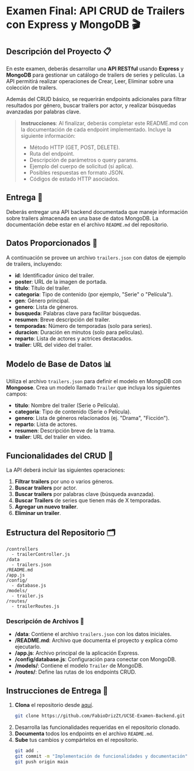
# Examen Final: API CRUD de Trailers con Express y MongoDB 🎬

## Descripción del Proyecto 📋

En este examen, deberás desarrollar una **API RESTful** usando **Express** y **MongoDB** para gestionar un catálogo de trailers de series y películas. La API permitirá realizar operaciones de Crear, Leer, Eliminar sobre una colección de trailers. 

Además del CRUD básico, se requerirán endpoints adicionales para filtrar resultados por género, buscar trailers por actor, y realizar búsquedas avanzadas por palabras clave.

> **Instrucciones**: Al finalizar, deberás completar este README.md con la documentación de cada endpoint implementado. Incluye la siguiente información:
> - Método HTTP (GET, POST, DELETE).
> - Ruta del endpoint.
> - Descripción de parámetros o query params.
> - Ejemplo del cuerpo de solicitud (si aplica).
> - Posibles respuestas en formato JSON.
> - Códigos de estado HTTP asociados.

## Entrega 📌

Deberás entregar una API backend documentada que maneje información sobre trailers almacenada en una base de datos MongoDB. La documentación debe estar en el archivo `README.md` del repositorio.

## Datos Proporcionados 📂

A continuación se provee un archivo `trailers.json` con datos de ejemplo de trailers, incluyendo:
- **id**: Identificador único del trailer.
- **poster**: URL de la imagen de portada.
- **titulo**: Título del trailer.
- **categoria**: Tipo de contenido (por ejemplo, "Serie" o "Película").
- **gen**: Género principal.
- **genero**: Lista de géneros.
- **busqueda**: Palabras clave para facilitar búsquedas.
- **resumen**: Breve descripción del trailer.
- **temporadas**: Número de temporadas (solo para series).
- **duracion**: Duración en minutos (solo para películas).
- **reparto**: Lista de actores y actrices destacados.
- **trailer**: URL del video del trailer.

## Modelo de Base de Datos 📊

Utiliza el archivo `trailers.json` para definir el modelo en MongoDB con **Mongoose**. Crea un modelo llamado `Trailer` que incluya los siguientes campos:

- **titulo**: Nombre del trailer (Serie o Película).
- **categoria**: Tipo de contenido (Serie o Película).
- **genero**: Lista de géneros relacionados (ej. "Drama", "Ficción").
- **reparto**: Lista de actores.
- **resumen**: Descripción breve de la trama.
- **trailer**: URL del trailer en video.

## Funcionalidades del CRUD 🚀

La API deberá incluir las siguientes operaciones:

1. **Filtrar trailers** por uno o varios géneros.
2. **Buscar trailers** por actor.
3. **Buscar trailers** por palabras clave (búsqueda avanzada).
4. **Buscar Trailers** de series que tienen más de X temporadas.
5. **Agregar un nuevo trailer**.
6. **Eliminar un trailer**.

## Estructura del Repositorio 🗂️

```plaintext
/controllers
  - trailerController.js
/data
  - trailers.json
/README.md
/app.js
/config/
  - database.js
/models/
  - trailer.js
/routes/
  - trailerRoutes.js
```

### Descripción de Archivos 📝

- **/data**: Contiene el archivo `trailers.json` con los datos iniciales.
- **/README.md**: Archivo que documenta el proyecto y explica cómo ejecutarlo.
- **/app.js**: Archivo principal de la aplicación Express.
- **/config/database.js**: Configuración para conectar con MongoDB.
- **/models/**: Contiene el modelo `Trailer` de MongoDB.
- **/routes/**: Define las rutas de los endpoints CRUD.

## Instrucciones de Entrega 🚀

1. **Clona** el repositorio desde [aquí](https://github.com/FabioDrizZt/UCSE-Examen-Backend).
   ```bash
   git clone https://github.com/FabioDrizZt/UCSE-Examen-Backend.git
   ```
2. Desarrolla las funcionalidades requeridas en el repositorio clonado.
3. **Documenta** todos los endpoints en el archivo `README.md`.
4. **Sube** tus cambios y compártelos en el repositorio.
   ```bash
   git add .
   git commit -m "Implementación de funcionalidades y documentación"
   git push origin main
   ```
